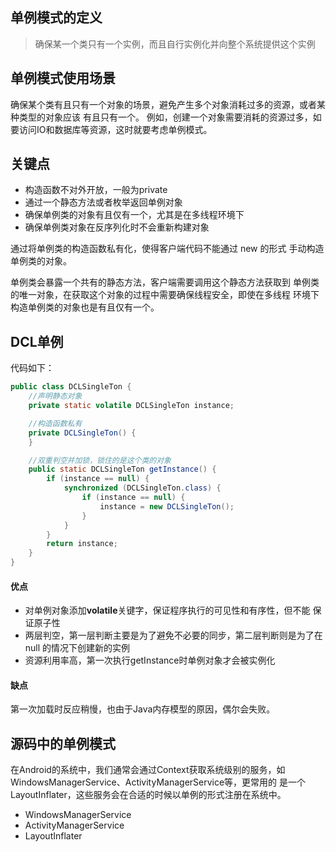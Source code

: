 ## 单例模式的定义
> 确保某一个类只有一个实例，而且自行实例化并向整个系统提供这个实例

## 单例模式使用场景
确保某个类有且只有一个对象的场景，避免产生多个对象消耗过多的资源，或者某种类型的对象应该
有且只有一个。
例如，创建一个对象需要消耗的资源过多，如要访问IO和数据库等资源，这时就要考虑单例模式。

## 关键点
* 构造函数不对外开放，一般为private
* 通过一个静态方法或者枚举返回单例对象
* 确保单例类的对象有且仅有一个，尤其是在多线程环境下
* 确保单例类对象在反序列化时不会重新构建对象

通过将单例类的构造函数私有化，使得客户端代码不能通过 new 的形式
手动构造单例类的对象。

单例类会暴露一个共有的静态方法，客户端需要调用这个静态方法获取到
单例类的唯一对象，在获取这个对象的过程中需要确保线程安全，即使在多线程
环境下构造单例类的对象也是有且仅有一个。

## DCL单例
代码如下：
```java
public class DCLSingleTon {
    //声明静态对象
    private static volatile DCLSingleTon instance;

    //构造函数私有
    private DCLSingleTon() {
    }

    //双重判空并加锁，锁住的是这个类的对象
    public static DCLSingleTon getInstance() {
        if (instance == null) {
            synchronized (DCLSingleTon.class) {
                if (instance == null) {
                    instance = new DCLSingleTon();
                }
            }
        }
        return instance;
    }
}
```
#### 优点
* 对单例对象添加**volatile**关键字，保证程序执行的可见性和有序性，但不能
保证原子性
* 两层判空，第一层判断主要是为了避免不必要的同步，第二层判断则是为了在null
的情况下创建新的实例
* 资源利用率高，第一次执行getInstance时单例对象才会被实例化

#### 缺点
第一次加载时反应稍慢，也由于Java内存模型的原因，偶尔会失败。

## 源码中的单例模式
在Android的系统中，我们通常会通过Context获取系统级别的服务，如
WindowsManagerService、ActivityManagerService等，更常用的
是一个LayoutInflater，这些服务会在合适的时候以单例的形式注册在系统中。

* WindowsManagerService
* ActivityManagerService
* LayoutInflater